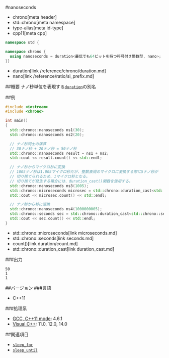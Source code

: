 #nanoseconds
* chrono[meta header]
* std::chrono[meta namespace]
* type-alias[meta id-type]
* cpp11[meta cpp]

```cpp
namespace std {

namespace chrono {
  using nanoseconds = duration<最低でも64ビットを持つ符号付き整数型, nano>;
}}
```
* duration[link /reference/chrono/duration.md]
* nano[link /reference/ratio/si_prefix.md]

##概要
ナノ秒単位を表現する[`duration`](duration.md)の別名


##例
```cpp
#include <iostream>
#include <chrono>

int main()
{
  std::chrono::nanoseconds ns1(30);
  std::chrono::nanoseconds ns2(20);

  // ナノ秒同士の演算
  // 30ナノ秒 + 20ナノ秒 = 50ナノ秒
  std::chrono::nanoseconds result = ns1 + ns2;
  std::cout << result.count() << std::endl;

  // ナノ秒からマイクロ秒に変換
  // 1005ナノ秒は1.005マイクロ秒だが、整数表現のマイクロに変換する際に5ナノ秒が
  // 切り捨てられるため、1マイクロ秒となる。
  // 切り捨てが発生する場合には、duration_cast()関数を使用する。
  std::chrono::nanoseconds ns3(1005);
  std::chrono::microseconds microsec = std::chrono::duration_cast<std::chrono::microseconds>(ns3);
  std::cout << microsec.count() << std::endl;

  // ナノ秒から秒に変換
  std::chrono::nanoseconds ns4(1000000005);
  std::chrono::seconds sec = std::chrono::duration_cast<std::chrono::seconds>(ns4);
  std::cout << sec.count() << std::endl;
}
```
* std::chrono::microseconds[link microseconds.md]
* std::chrono::seconds[link seconds.md]
* count()[link duration/count.md]
* std::chrono::duration_cast[link duration_cast.md]

###出力
```
50
1
1
```

##バージョン
###言語
- C++11

###処理系
- [GCC, C++11 mode](/implementation.md#gcc): 4.6.1
- [Visual C++](/implementation.md#visual_cpp): 11.0, 12.0, 14.0


##関連項目
- [`sleep_for`](/reference/thread/this_thread/sleep_for.md)
- [`sleep_until`](/reference/thread/this_thread/sleep_until.md)

